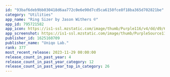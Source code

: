 ```yaml
---
id: "93baf6deb9bb030418d6aa772c0e6e90d7cd5ca6150fce8f18ba365d702821be"
category: "Utilities"
app_name: "Ring Sizer by Jason Withers ©"
app_id: 795721582
app_icon: https://is1-ssl.mzstatic.com/image/thumb/Purple116/v4/dd/d9/6c/ddd96c4b-7dab-5df0-598f-24a08b39fdc7/AppIcon-0-0-1x_U007emarketing-0-0-0-5-0-0-sRGB-0-0-0-GLES2_U002c0-512MB-85-220-0-0.png/1024x1024bb.png
app_screenshot: https://is1-ssl.mzstatic.com/image/thumb/PurpleSource116/v4/e4/94/db/e494dbc2-4e2e-e697-3ab7-8b47eb5a5f12/54821ffc-f3ed-4eb9-babc-a070566bee55_screenshot_1.png/1284x2778bb.png
publisher_id: 1625160709
publisher_name: "Uniqo Lab."
rank: 377
most_recent_release: 2023-11-29 00:00:00
release_count_in_past_year: 4
release_count_in_past_year_category: 12
release_count_in_past_year_top_in_category: 26
---
```

